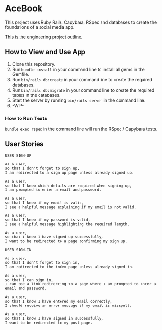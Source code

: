 # AceBook

  This project uses Ruby Rails, Capybara, RSpec and databases to create the foundations of a social media app.


  [This is the engineering project outline.](https://github.com/makersacademy/course/tree/master/engineering_projects/rails)


## How to View and Use App

1. Clone this repository.
2. Run `bundle install` in your command line to install all gems in the Gemfile.
3. Run `bin/rails db:create` in your command line to create the required databases.
4. Run `bin/rails db:migrate` in your command line to create the required tables in the databases.
5. Start the server by running `bin/rails server` in the command line.
6. -WIP-

### How to Run Tests

`bundle exec rspec` in the command line will run the RSpec / Capybara tests.


## User Stories
```
USER SIGN-UP

As a user,
so that I don't forget to sign up,
I am redirected to a sign up page unless already signed up.

As a user,
so that I know which details are required when signing up,
I am prompted to enter a email and password.

As a user,
so that I know if my email is valid,
I see a helpful message explaining if my email is not valid.

As a user,
so that I know if my password is valid,
I see a helpful message highlighting the required length.

As a user,
so that I know I have signed up successfully,
I want to be redirected to a page confirming my sign up.
```

```
USER SIGN-IN

As a user,
so that I don't forget to sign in,
I am redirected to the index page unless already signed in.

As a user,
so that I can sign in,
I can see a link redirecting to a page where I am prompted to enter a email and password.

As a user,
so that I know I have entered my email correctly,
I should receive an error message if my email is misspelt.

As a user,
so that I know I have signed in successfully,
I want to be redirected to my post page.
```
